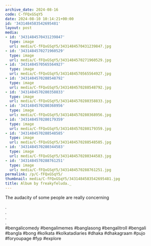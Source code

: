 ```yaml
---
archive_date: 2024-08-16
code: C-fFQxGSqY5
date: 2024-08-10 10:14:21+00:00
id: '3431484583542695481'
layout: post
media:
- id: '3431484570431239847'
  type: image
  url: media/C-fFQxGSqY5/3431484570431239847.jpg
- id: '3431484570271960529'
  type: image
  url: media/C-fFQxGSqY5/3431484570271960529.jpg
- id: '3431484570565564927'
  type: image
  url: media/C-fFQxGSqY5/3431484570565564927.jpg
- id: '3431484570288548792'
  type: image
  url: media/C-fFQxGSqY5/3431484570288548792.jpg
- id: '3431484570280358833'
  type: image
  url: media/C-fFQxGSqY5/3431484570280358833.jpg
- id: '3431484570280368956'
  type: image
  url: media/C-fFQxGSqY5/3431484570280368956.jpg
- id: '3431484570280179359'
  type: image
  url: media/C-fFQxGSqY5/3431484570280179359.jpg
- id: '3431484570288548585'
  type: image
  url: media/C-fFQxGSqY5/3431484570288548585.jpg
- id: '3431484570280344583'
  type: image
  url: media/C-fFQxGSqY5/3431484570280344583.jpg
- id: '3431484570288761251'
  type: image
  url: media/C-fFQxGSqY5/3431484570288761251.jpg
permalink: /p/C-fFQxGSqY5/
thumbnail: media/C-fFQxGSqY5/3431484583542695481.jpg
title: Album by freakyfeluda._
---
```


The audacity of some people are really concerning   
  
.  
.  
.  
.  
#bengalicomedy #bengalimemes #banglasong #bengalitroll #bengali #bangla #bong #kolkata #kolkatadiaries #dhaka #dhakagraam #pujo #foryoupage #fyp #explore